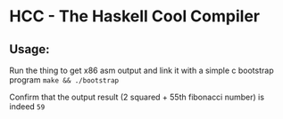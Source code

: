 # HCC - The Haskell Cool Compiler

## Usage:

Run the thing to get x86 asm output and link it with a simple c bootstrap program
`make && ./bootstrap` 

Confirm that the output result (2 squared + 55th fibonacci number) is indeed `59`

